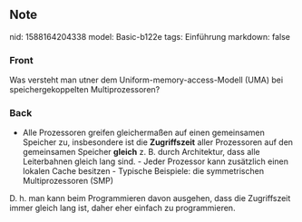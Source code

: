 ## Note
nid: 1588164204338
model: Basic-b122e
tags: Einführung
markdown: false

### Front
Was versteht man utner dem Uniform-memory-access-Modell (UMA) bei speichergekoppelten Multiprozessoren?

### Back
- Alle Prozessoren greifen gleichermaßen auf einen gemeinsamen
Speicher zu, insbesondere ist die <b>Zugriffszeit</b> aller
Prozessoren auf den gemeinsamen Speicher <b>gleich</b> z. B. durch
Architektur, dass alle Leiterbahnen gleich lang sind. - Jeder
Prozessor kann zusätzlich einen lokalen Cache besitzen - Typische
Beispiele: die symmetrischen Multiprozessoren (SMP)
<div>
  D. h. man kann beim Programmieren davon ausgehen, dass die
  Zugriffszeit immer gleich lang ist, daher eher einfach zu
  programmieren.
</div>
